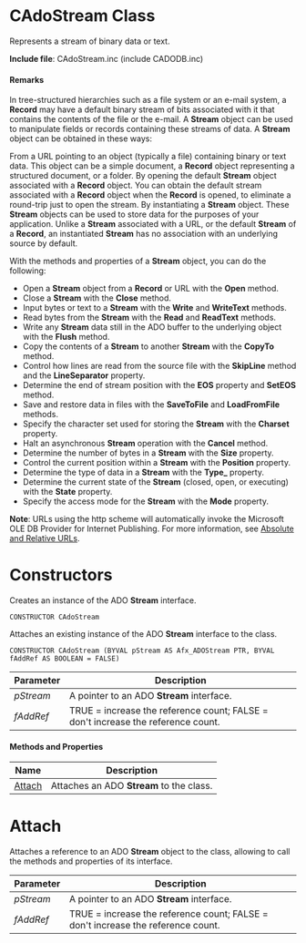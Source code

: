 # CAdoStream Class

Represents a stream of binary data or text.

**Include file**: CAdoStream.inc (include CADODB.inc)

#### Remarks

In tree-structured hierarchies such as a file system or an e-mail system, a **Record** may have a default binary stream of bits associated with it that contains the contents of the file or the e-mail. A **Stream** object can be used to manipulate fields or records containing these streams of data. A **Stream** object can be obtained in these ways:

From a URL pointing to an object (typically a file) containing binary or text data. This object can be a simple document, a **Record** object representing a structured document, or a folder.
By opening the default **Stream** object associated with a **Record** object. You can obtain the default stream associated with a **Record** object when the **Record** is opened, to eliminate a round-trip just to open the stream.
By instantiating a **Stream** object. These **Stream** objects can be used to store data for the purposes of your application. Unlike a **Stream** associated with a URL, or the default **Stream** of a **Record**, an instantiated **Stream** has no association with an underlying source by default.

With the methods and properties of a **Stream** object, you can do the following:

* Open a **Stream** object from a **Record** or URL with the **Open** method.
* Close a **Stream** with the **Close** method.
* Input bytes or text to a **Stream** with the **Write** and **WriteText** methods.
* Read bytes from the **Stream** with the **Read** and **ReadText** methods.
* Write any **Stream** data still in the ADO buffer to the underlying object with the **Flush** method.
* Copy the contents of a **Stream** to another **Stream** with the **CopyTo** method.
* Control how lines are read from the source file with the **SkipLine** method and the **LineSeparator** property.
* Determine the end of stream position with the **EOS** property and **SetEOS** method.
* Save and restore data in files with the **SaveToFile** and **LoadFromFile** methods.
* Specify the character set used for storing the **Stream** with the **Charset** property.
* Halt an asynchronous **Stream** operation with the **Cancel** method.
* Determine the number of bytes in a **Stream** with the **Size** property.
* Control the current position within a **Stream** with the **Position** property.
* Determine the type of data in a **Stream** with the **Type_** property.
* Determine the current state of the **Stream** (closed, open, or executing) with the **State** property.
* Specify the access mode for the **Stream** with the **Mode** property.

**Note**: URLs using the http scheme will automatically invoke the Microsoft OLE DB Provider for Internet Publishing. For more information, see [Absolute and Relative URLs](https://msdn.microsoft.com/en-us/library/office/jj249501.aspx).

# Constructors

Creates an instance of the ADO **Stream** interface.

```
CONSTRUCTOR CAdoStream
```

Attaches an existing instance of the ADO **Stream** interface to the class.

```
CONSTRUCTOR CAdoStream (BYVAL pStream AS Afx_ADOStream PTR, BYVAL fAddRef AS BOOLEAN = FALSE)
```

| Parameter  | Description |
| ---------- | ----------- |
| *pStream* | A pointer to an ADO **Stream** interface. |
| *fAddRef* | TRUE = increase the reference count; FALSE = don't increase the reference count. |

#### Methods and Properties

| Name       | Description |
| ---------- | ----------- |
| [Attach](#Attach) | Attaches an ADO **Stream** to the class. |

# <a name="Attach"></a>Attach

Attaches a reference to an ADO **Stream** object to the class, allowing to call the methods and properties of its interface.

| Parameter  | Description |
| ---------- | ----------- |
| *pStream* | A pointer to an ADO **Stream** interface. |
| *fAddRef* | TRUE = increase the reference count; FALSE = don't increase the reference count. |
